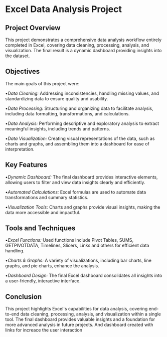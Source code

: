 # Excel Data Analysis Project

## Project Overview

This project demonstrates a comprehensive data analysis workflow entirely completed in Excel, covering data cleaning, processing, analysis, and visualization. The final result is a dynamic dashboard providing insights into the dataset.

## Objectives

The main goals of this project were:

•_Data Cleaning:_ Addressing inconsistencies, handling missing values, and standardizing data to ensure quality and usability.

•_Data Processing:_ Structuring and organizing data to facilitate analysis, including data formatting, transformations, and calculations.

•_Data Analysis:_ Performing descriptive and exploratory analysis to extract meaningful insights, including trends and patterns.

•_Data Visualization:_ Creating visual representations of the data, such as charts and graphs, and assembling them into a dashboard for ease of interpretation.

## Key Features

•_Dynamic Dashboard:_ The final dashboard provides interactive elements, allowing users to filter and view data insights clearly and efficiently.

•_Automated Calculations:_ Excel formulas are used to automate data transformations and summary statistics.

•_Visualization Tools:_ Charts and graphs provide visual insights, making the data more accessible and impactful.

## Tools and Techniques

•_Excel Functions:_ Used functions include Pivot Tables, SUMS, GETPIVOTDATA, Timelines, Slicers, Links and others for efficient data handling.

•_Charts & Graphs:_ A variety of visualizations, including bar charts, line graphs, and pie charts, enhance the analysis.

•_Dashboard Design:_ The final Excel dashboard consolidates all insights into a user-friendly, interactive interface.

## Conclusion

This project highlights Excel's capabilities for data analysis, covering end-to-end data cleaning, processing, analysis, and visualization within a single tool. The final dashboard provides valuable insights and a foundation for more advanced analysis in future projects. And dashboard created with links for increace the user interaction
